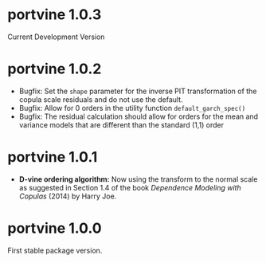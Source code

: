 # portvine 1.0.3 

Current Development Version

# portvine 1.0.2

- Bugfix: Set the `shape` parameter for the inverse PIT transformation of the copula scale residuals and do not use the default.
- Bugfix: Allow for 0 orders in the utility function `default_garch_spec()`
- Bugfix: The residual calculation should allow for orders for the mean and variance models that are different than the standard (1,1) order

# portvine 1.0.1

- **D-vine ordering algorithm:** Now using the transform to the normal scale as suggested in Section 1.4 of the book *Dependence Modeling with Copulas* (2014) by Harry Joe.

# portvine 1.0.0

First stable package version.

